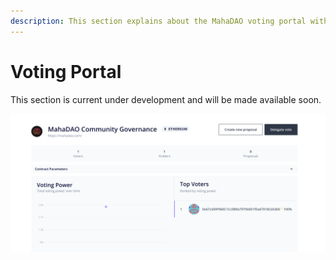 ```yaml
---
description: This section explains about the MahaDAO voting portal with tally
---
```


# Voting Portal

This section is current under development and will be made available soon.

![Tally Interface](<../.gitbook/assets/image (3) (2).png>)
